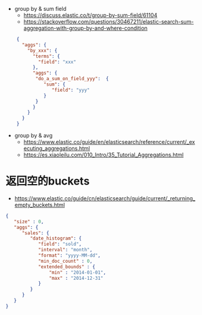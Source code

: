 * group by & sum field
    * https://discuss.elastic.co/t/group-by-sum-field/61104
    * https://stackoverflow.com/questions/30467211/elastic-search-sum-aggregation-with-group-by-and-where-condition
```json
    {
      "aggs": {
        "by_xxx": {
          "terms": {
            "field": "xxx"
          },
          "aggs": {
           "do_a_sum_on_field_yyy":  {
              "sum": {
                 "field": "yyy"
              }
           }
          }
        }
      }
    }
```

* group by & avg
    * https://www.elastic.co/guide/en/elasticsearch/reference/current/_executing_aggregations.html
    * https://es.xiaoleilu.com/010_Intro/35_Tutorial_Aggregations.html
    
# 返回空的buckets
* https://www.elastic.co/guide/cn/elasticsearch/guide/current/_returning_empty_buckets.html
```json
{
   "size" : 0,
   "aggs": {
      "sales": {
         "date_histogram": {
            "field": "sold",
            "interval": "month",
            "format": "yyyy-MM-dd",
            "min_doc_count" : 0, 
            "extended_bounds" : { 
                "min" : "2014-01-01",
                "max" : "2014-12-31"
            }
         }
      }
   }
}
```
    
    
    